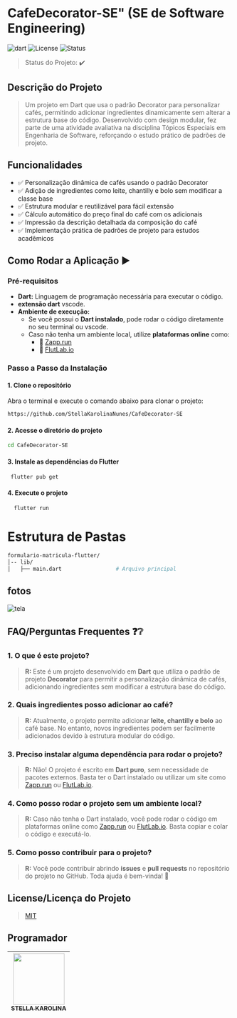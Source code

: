 
# CafeDecorator-SE" (SE de Software Engineering)


![dart](https://img.shields.io/static/v1?label=dart&message=dart&color=blue&style=for-the-badge&logo=dart)
![License](http://img.shields.io/static/v1?label=License&message=MIT&color=green&style=for-the-badge)
![Status](http://img.shields.io/static/v1?label=STATUS&message=CONCLUIDO&color=GREEN&style=for-the-badge)
> Status do Projeto: :heavy_check_mark:


## Descrição do Projeto

> Um projeto em Dart que usa o padrão Decorator para personalizar cafés, permitindo adicionar ingredientes dinamicamente sem alterar a estrutura base do código. Desenvolvido com design modular, fez parte de uma atividade avaliativa na disciplina Tópicos Especiais em Engenharia de Software, reforçando o estudo prático de padrões de projeto.

## Funcionalidades

- ✅ Personalização dinâmica de cafés usando o padrão Decorator
- ✅ Adição de ingredientes como leite, chantilly e bolo sem modificar a classe base
- ✅ Estrutura modular e reutilizável para fácil extensão
- ✅ Cálculo automático do preço final do café com os adicionais
- ✅ Impressão da descrição detalhada da composição do café
- ✅ Implementação prática de padrões de projeto para estudos acadêmicos

## Como Rodar a Aplicação :arrow_forward:

### Pré-requisitos  

- **Dart:** Linguagem de programação necessária para executar o código.
- **extensão dart** vscode.
- **Ambiente de execução:**  
  - Se você possui o **Dart instalado**, pode rodar o código diretamente no seu terminal ou vscode.  
  - Caso não tenha um ambiente local, utilize **plataformas online** como:  
    - 🔗 [Zapp.run](https://zapp.run)  
    - 🔗 [FlutLab.io](https://flutlab.io)  
  
### Passo a Passo da Instalação

#### 1. Clone o repositório  
Abra o terminal e execute o comando abaixo para clonar o projeto:  
```bash  
https://github.com/StellaKarolinaNunes/CafeDecorator-SE
```

#### 2. Acesse o diretório do projeto

```bash  
cd CafeDecorator-SE
```


#### 3. Instale as dependências do Flutter

```bash  
 flutter pub get
```

#### 4. Execute o projeto

```bash  
  flutter run
```

# Estrutura de Pastas

```bash  
formulario-matricula-flutter/
│-- lib/
│   ├── main.dart                 # Arquivo principal
```

## fotos 

![tela](https://github.com/user-attachments/assets/13c251ab-3df4-4116-9e35-57704f0b4bb4)


## FAQ/Perguntas Frequentes ❓❔  

### 1. O que é este projeto?  
> **R:** Este é um projeto desenvolvido em **Dart** que utiliza o padrão de projeto **Decorator** para permitir a personalização dinâmica de cafés, adicionando ingredientes sem modificar a estrutura base do código.  

### 2. Quais ingredientes posso adicionar ao café?  
> **R:** Atualmente, o projeto permite adicionar **leite, chantilly e bolo** ao café base. No entanto, novos ingredientes podem ser facilmente adicionados devido à estrutura modular do código.  

### 3. Preciso instalar alguma dependência para rodar o projeto?  
> **R:** Não! O projeto é escrito em **Dart puro**, sem necessidade de pacotes externos. Basta ter o Dart instalado ou utilizar um site como [Zapp.run](https://zapp.run) ou [FlutLab.io](https://flutlab.io).  

### 4. Como posso rodar o projeto sem um ambiente local?  
> **R:** Caso não tenha o Dart instalado, você pode rodar o código em plataformas online como [Zapp.run](https://zapp.run) ou [FlutLab.io](https://flutlab.io). Basta copiar e colar o código e executá-lo.  

### 5. Como posso contribuir para o projeto?  
> **R:** Você pode contribuir abrindo **issues** e **pull requests** no repositório do projeto no GitHub. Toda ajuda é bem-vinda! 🚀  

## License/Licença do Projeto  

> [MIT](./License)

## Programador

| [<img loading="lazy" src="https://github.com/StellaKarolinaNunes.png" width="115"><br><sub>STELLA KAROLINA</sub>](https://github.com/StellaKarolinaNunes) |
| :---: |




